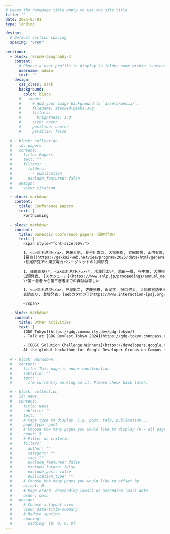```yaml
---
# Leave the homepage title empty to use the site title
title: ""
date: 2025-03-01
type: landing

design:
  # Default section spacing
  spacing: "6rem"

sections:
  - block: resume-biography-3
    content:
      # Choose a user profile to display (a folder name within `content/authors/`)
      username: admin
      text: ""
    design:
      css_class: dark
      background:
        color: black
      #   image:
      #     # Add your image background to `assets/media/`.
      #     filename: stacked-peaks.svg
      #     filters:
      #       brightness: 1.0
      #     size: cover
      #     position: center
      #     parallax: false

  # - block: collection
  #   id: papers
  #   content:
  #     title: Papers
  #     text: ""
  #     filters:
  #       folders:
  #         - publication
  #       exclude_featured: false
  #   design:
  #     view: citation

  - block: markdown
    content:
      title: Conference papers
      text: |
        Forthcoming

  - block: markdown
    content:
      title: Domestic conference papers (国内発表)
      text: |
        <span style="font-size:90%;">

        1. <u>高木洋羽</u>, 佐藤大地, 長谷川貴巨, 大福泰樹, 武田峻悟, 山内有倫, 高橋孝樹, 国藤靖彦, 機械学習と波形補正を用いたスマートメーター計測値からPV出力と実需要への分離推定, 令和7年電気学会全国大会, (2025.3).  
        [要旨](https://gakkai-web.net/iee/program/2025/data/html/general/general9.html)  
        ⚡︎松尾研究所と東京電力パワーグリッドの共同研究

        1. 峰岸剛基\*, <u>高木洋羽</u>\*, 木澤翔太\*, 助田一晟, 谷中瞳, 大規模言語モデルにおいて数値属性間で共有されるスケーリングベクトルの解析とその応用, 言語処理学会第31回年次大会, (2025.3).  
        口頭発表, [スケジュール](https://www.anlp.jp/proceedings/annual_meeting/2025/)  
        \*第一著者から第三著者までの貢献は等しい

        1. <u>高木洋羽</u>, 守屋彰二, 佐藤拓真, 永尾学, 樋口啓太, 大規模言語モデルを用いたロールプレイエージェントの効率的な開発と動作検証のためのフレームワーク, インタラクション2025, (2025.3).  
        査読あり, 登壇発表, [Webカタログ](https://www.interaction-ipsj.org/2025/web-catalog/)

        </span>

  - block: markdown
    content:
      title: Other Activities
      text: |
        [GDG Tokyo](https://gdg.community.dev/gdg-tokyo/)  
        - Talk at [GDG DevFest Tokyo 2024](https://gdg-tokyo.connpass.com/event/335192/) about the introduction of GDGoC.

        - [GDSC Solution Challenge Winners](https://developers.google.com/community/gdsc-solution-challenge/winners)  
        At the global hackathon for Google Developer Groups on Campus ([GDCoC](https://developers.google.com/community); formerly Google Developer Student Clubs), leading the UTokyo team to win the 2024 Global Top 100 award!

  # - block: markdown
  #   content:
  #     title: This page is under construction
  #     subtitle: ''
  #     text: |
  #       I'm currently working on it. Please check back later.

  # - block: collection
  #   id: news
  #   content:
  #     title: News
  #     subtitle: ''
  #     text: ''
  #     # Page type to display. E.g. post, talk, publication...
  #     page_type: post
  #     # Choose how many pages you would like to display (0 = all pages)
  #     count: 5
  #     # Filter on criteria
  #     filters:
  #       author: ""
  #       category: ""
  #       tag: ""
  #       exclude_featured: false
  #       exclude_future: false
  #       exclude_past: false
  #       publication_type: ""
  #     # Choose how many pages you would like to offset by
  #     offset: 0
  #     # Page order: descending (desc) or ascending (asc) date.
  #     order: desc
  #   design:
  #     # Choose a layout view
  #     view: date-title-summary
  #     # Reduce spacing
  #     spacing:
  #       padding: [0, 0, 0, 0]
---
```

